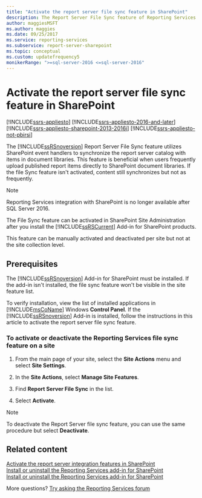 ```yaml
---
title: "Activate the report server file sync feature in SharePoint"
description: The Report Server File Sync feature of Reporting Services uses SharePoint event handlers to sync the report server catalog with items in document libraries.
author: maggiesMSFT
ms.author: maggies
ms.date: 09/25/2017
ms.service: reporting-services
ms.subservice: report-server-sharepoint
ms.topic: conceptual
ms.custom: updatefrequency5
monikerRange: ">=sql-server-2016 <=sql-server-2016"
---
```

# Activate the report server file sync feature in SharePoint

[!INCLUDE[ssrs-appliesto](../../includes/ssrs-appliesto.md)] [!INCLUDE[ssrs-appliesto-2016-and-later](../../includes/ssrs-appliesto-2016-and-later.md)] [!INCLUDE[ssrs-appliesto-sharepoint-2013-2016i](../../includes/ssrs-appliesto-sharepoint-2013-2016.md)] [!INCLUDE[ssrs-appliesto-not-pbirsi](../../includes/ssrs-appliesto-not-pbirs.md)]

The [!INCLUDE[ssRSnoversion](../../includes/ssrsnoversion-md.md)] Report Server File Sync feature utilizes SharePoint event handlers to synchronize the report server catalog with items in document libraries. This feature is beneficial when users frequently upload published report items directly to SharePoint document libraries. If the file Sync feature isn't activated, content still synchronizes but not as frequently.

> [!NOTE]
> Reporting Services integration with SharePoint is no longer available after SQL Server 2016.
  
 The File Sync feature can be activated in SharePoint Site Administration after you install the [!INCLUDE[ssRSCurrent](../../includes/ssrscurrent-md.md)] Add-in for SharePoint products.  
  
 This feature can be manually activated and deactivated per site but not at the site collection level.  
  
## Prerequisites

 The [!INCLUDE[ssRSnoversion](../../includes/ssrsnoversion-md.md)] Add-in for SharePoint must be installed. If the add-in isn't installed, the file sync feature won't be visible in the site feature list.  
  
 To verify installation, view the list of installed applications in [!INCLUDE[msCoName](../../includes/msconame-md.md)] Windows **Control Panel**. If the [!INCLUDE[ssRSnoversion](../../includes/ssrsnoversion-md.md)] Add-in is installed, follow the instructions in this article to activate the report server file sync feature.  
  
### To activate or deactivate the Reporting Services file sync feature on a site
  
1.  From the main page of your site, select the **Site Actions** menu and select **Site Settings**.
  
2.  In the **Site Actions**, select **Manage Site Features**.  
  
3.  Find **Report Server File Sync** in the list.  
  
4.  Select **Activate**.  

> [!NOTE]
> To deactivate the Report Server file sync feature, you can use the same procedure but select **Deactivate**.

## Related content

 [Activate the report server integration features in SharePoint](../../reporting-services/report-server-sharepoint/site-collection-features-report-server-and-power-view.md)   
 [Install or uninstall the Reporting Services add-in for SharePoint](../../reporting-services/install-windows/install-or-uninstall-the-reporting-services-add-in-for-sharepoint.md)   
 [Install or uninstall the Reporting Services add-in for SharePoint](../../reporting-services/install-windows/install-or-uninstall-the-reporting-services-add-in-for-sharepoint.md)  

More questions? [Try asking the Reporting Services forum](https://go.microsoft.com/fwlink/?LinkId=620231)
